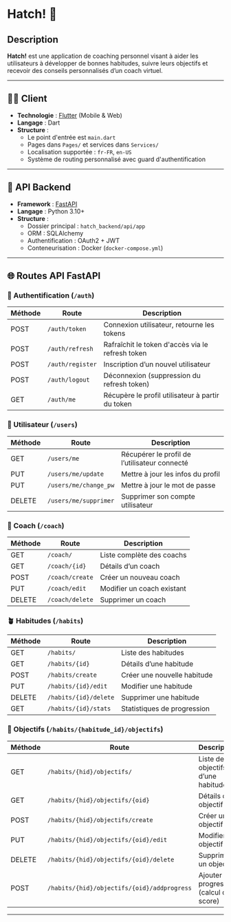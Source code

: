 # Hatch! 🐣

## Description
**Hatch!** est une application de coaching personnel visant à aider les utilisateurs à développer de bonnes habitudes, suivre leurs objectifs et recevoir des conseils personnalisés d’un coach virtuel.

---

## 🧑‍💻 Client

- **Technologie** : [Flutter](https://flutter.dev/) (Mobile & Web)
- **Langage** : Dart
- **Structure** :
  - Le point d'entrée est `main.dart`
  - Pages dans `Pages/` et services dans `Services/`
  - Localisation supportée : `fr-FR`, `en-US`
  - Système de routing personnalisé avec guard d'authentification

---

## 🧠 API Backend

- **Framework** : [FastAPI](https://fastapi.tiangolo.com/)
- **Langage** : Python 3.10+
- **Structure** :
  - Dossier principal : `hatch_backend/api/app`
  - ORM : SQLAlchemy
  - Authentification : OAuth2 + JWT
  - Conteneurisation : Docker (`docker-compose.yml`)

---

## 🌐 Routes API FastAPI

### 🔐 Authentification (`/auth`)
| Méthode | Route            | Description |
|--------|------------------|-------------|
| POST   | `/auth/token`    | Connexion utilisateur, retourne les tokens |
| POST   | `/auth/refresh`  | Rafraîchit le token d'accès via le refresh token |
| POST   | `/auth/register` | Inscription d’un nouvel utilisateur |
| POST   | `/auth/logout`   | Déconnexion (suppression du refresh token) |
| GET    | `/auth/me`       | Récupère le profil utilisateur à partir du token |

### 👤 Utilisateur (`/users`)
| Méthode | Route                  | Description |
|--------|------------------------|-------------|
| GET    | `/users/me`            | Récupérer le profil de l’utilisateur connecté |
| PUT    | `/users/me/update`     | Mettre à jour les infos du profil |
| PUT    | `/users/me/change_pw`  | Mettre à jour le mot de passe |
| DELETE | `/users/me/supprimer`  | Supprimer son compte utilisateur |

### 🧠 Coach (`/coach`)
| Méthode | Route         | Description |
|--------|---------------|-------------|
| GET    | `/coach/`     | Liste complète des coachs |
| GET    | `/coach/{id}` | Détails d’un coach |
| POST   | `/coach/create` | Créer un nouveau coach |
| PUT    | `/coach/edit` | Modifier un coach existant |
| DELETE | `/coach/delete` | Supprimer un coach |

### 🪴 Habitudes (`/habits`)
| Méthode | Route                         | Description |
|--------|-------------------------------|-------------|
| GET    | `/habits/`                    | Liste des habitudes |
| GET    | `/habits/{id}`                | Détails d’une habitude |
| POST   | `/habits/create`              | Créer une nouvelle habitude |
| PUT    | `/habits/{id}/edit`           | Modifier une habitude |
| DELETE | `/habits/{id}/delete`         | Supprimer une habitude |
| GET    | `/habits/{id}/stats`          | Statistiques de progression |

### 🌟 Objectifs (`/habits/{habitude_id}/objectifs`)
| Méthode | Route                                                                 | Description |
|--------|------------------------------------------------------------------------|-------------|
| GET    | `/habits/{hid}/objectifs/`                                            | Liste des objectifs d’une habitude |
| GET    | `/habits/{hid}/objectifs/{oid}`                                       | Détails d’un objectif |
| POST   | `/habits/{hid}/objectifs/create`                                      | Créer un objectif |
| PUT    | `/habits/{hid}/objectifs/{oid}/edit`                                  | Modifier un objectif |
| DELETE | `/habits/{hid}/objectifs/{oid}/delete`                                | Supprimer un objectif |
| POST   | `/habits/{hid}/objectifs/{oid}/addprogress`                           | Ajouter une progression (calcul du score) |

---

